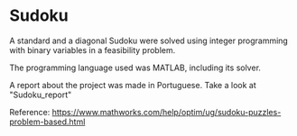 # Sudoku

A standard and a diagonal Sudoku were solved using integer programming with binary variables in a feasibility problem.

The programming language used was MATLAB, including its solver.

A report about the project was made in Portuguese. Take a look at "Sudoku_report"

Reference: https://www.mathworks.com/help/optim/ug/sudoku-puzzles-problem-based.html
